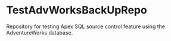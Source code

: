 # TestAdvWorksBackUpRepo
Repository for testing Apex SQL source control feature using the AdventureWorks database.
